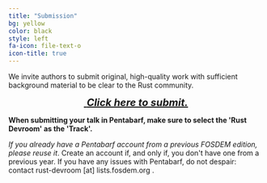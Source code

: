 ```yaml
---
title: "Submission"
bg: yellow
color: black
style: left
fa-icon: file-text-o
icon-title: true
---
```


We invite authors to submit original, high-quality work with
sufficient background material to be clear to the Rust community.

<div style="text-align:center;">
  <p>
    <span style="font-size:20px;">
      <a href="https://penta.fosdem.org/submission/FOSDEM18">
        <i class="fa fa-sign-in">&nbsp;<b>Click here to submit.</b></i>
      </a>
    </span>
  </p>
</div>

<strong>When submitting your talk in Pentabarf, make sure to select the 'Rust Devroom' as the 'Track'.</strong>

<em>If you already have a Pentabarf account from a previous FOSDEM edition, please reuse it</em>.
Create an account if, and only if, you don't have one from a previous year. If
you have any issues with Pentabarf, do not despair: contact rust-devroom [at] lists.fosdem.org .
